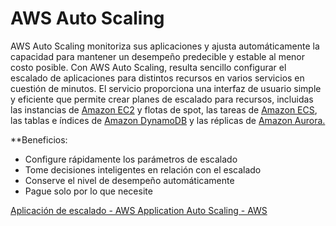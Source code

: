 # AWS Auto Scaling

AWS Auto Scaling monitoriza sus aplicaciones y ajusta automáticamente la capacidad para mantener un desempeño predecible y estable al menor costo posible. Con AWS Auto Scaling, resulta sencillo configurar el escalado de aplicaciones para distintos recursos en varios servicios en cuestión de minutos. El servicio proporciona una interfaz de usuario simple y eficiente que permite crear planes de escalado para recursos, incluidas las instancias de [Amazon EC2](https://aws.amazon.com/es/ec2/) y flotas de spot, las tareas de [Amazon ECS](https://aws.amazon.com/es/ecs/), las tablas e índices de [Amazon DynamoDB](https://aws.amazon.com/es/dynamodb/) y las réplicas de [Amazon Aurora.](https://aws.amazon.com/es/aurora/)

**Beneficios:
- Configure rápidamente los parámetros de escalado
- Tome decisiones inteligentes en relación con el escalado
- Conserve el nivel de desempeño automáticamente
- Pague solo por lo que necesite

[Aplicación de escalado - AWS Application Auto Scaling - AWS](https://aws.amazon.com/es/autoscaling/)
